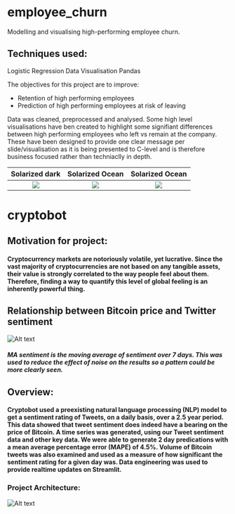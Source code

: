 # employee_churn
Modelling and visualising high-performing employee churn. 

## Techniques used:
Logistic Regression
Data Visualisation
Pandas

The objectives for this project are to improve:
- Retention of high performing employees
- Prediction of high performing employees at risk of leaving

Data was cleaned, preprocessed and analysed. Some high level visualisations have ben created to highlight some signifiant differences between high performing employees who left vs remain at the company. These have been designed to provide one clear message per slide/visualisation as it is being presented to C-level and is therefore business focused rather than techniaclly in depth.

Solarized dark             |  Solarized Ocean           |  Solarized Ocean
:-------------------------:|:-------------------------:|:-------------------------:
![](presentation_pictures/vis_1.png)  |  ![](presentation_pictures/vis_2.png)|  ![](presentation_pictures/vis_3.png)




# cryptobot
## Motivation for project:
#### Cryptocurrency markets are notoriously volatile, yet lucrative. Since the vast majority of cryptocurrencies are not based on any tangible assets, their value is strongly correlated to the way people feel about them. Therefore, finding a way to quantify this level of global feeling is an inherently powerful thing.
## Relationship between Bitcoin price and Twitter sentiment
![Alt text](repo_pictures/crypto1.png)
##### MA sentiment is the moving average of sentiment over 7 days. This was used to reduce the effect of noise on the results so a pattern could be more clearly seen.
## Overview:
#### Cryptobot used a preexisting natural language processing (NLP) model to get a sentiment rating of Tweets, on a daily basis, over a 2.5 year period. This data showed that tweet sentiment does indeed have a bearing on the price of Bitcoin. A time series was generated, using our Tweet sentiment data and other key data. We were able to generate 2 day predications with a mean average percentage error (MAPE) of 4.5%. Volume of Bitcoin tweets was also examined and used as a measure of how significant the sentiment rating for a given day was. Data engineering was used to provide realtime updates on Streamlit.
### Project Architecture:
![Alt text](repo_pictures/crypto2.png)

